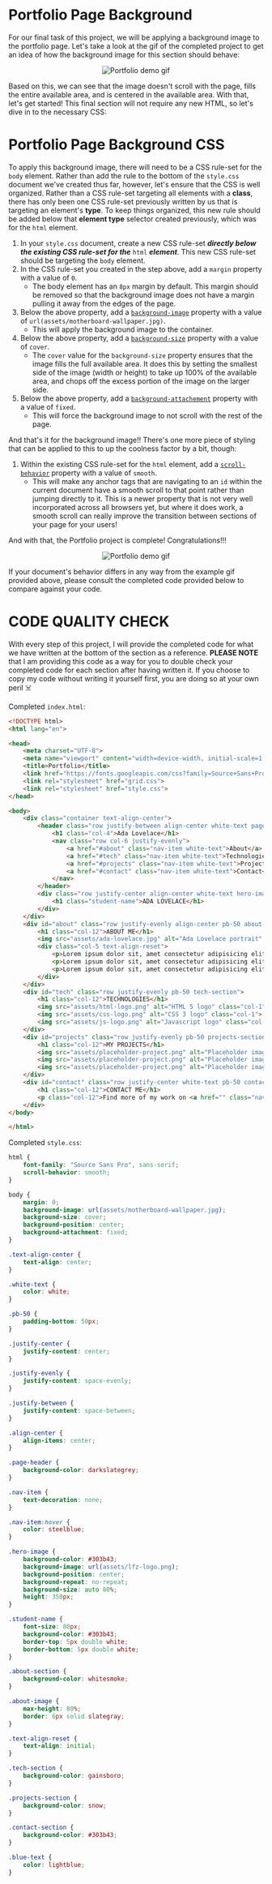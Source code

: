 # Portfolio Page Background

For our final task of this project, we will be applying a background image to the portfolio page. Let's take a look at the gif of the completed project to get an idea of how the background image for this section should behave:

<p align="center">
  <img src="assets/readme_assets/complete-project.gif" alt="Portfolio demo gif">
</p>

Based on this, we can see that the image doesn't scroll with the page, fills the entire available area, and is centered in the available area. With that, let's get started! This final section will not require any new HTML, so let's dive in to the necessary CSS:

# Portfolio Page Background CSS

To apply this background image, there will need to be a CSS rule-set for the `body` element. Rather than add the rule to the bottom of the `style.css` document we've created thus far, however, let's ensure that the CSS is well organized. Rather than a CSS rule-set targeting all elements with a **class**, there has only been one CSS rule-set previously written by us that is targeting an element's **type**. To keep things organized, this new rule should be added below that **element type** selector created previously, which was for the `html` element.

1. In your `style.css` document, create a new CSS rule-set ___directly below the existing CSS rule-set for the___ `html` ___element___. This new CSS rule-set should be targeting the `body` element.
1. In the CSS rule-set you created in the step above, add a `margin` property with a value of `0`.
    - The body element has an `8px` margin by default. This margin should be removed so that the background image does not have a margin pulling it away from the edges of the page.
1. Below the above property, add a [`background-image`](https://www.w3schools.com/cssref/pr_background-image.asp) property with a value of `url(assets/motherboard-wallpaper.jpg)`.
    - This will apply the background image to the container.
1. Below the above property, add a [`background-size`](https://www.w3schools.com/cssref/css3_pr_background-size.asp) property with a value of `cover`.
    - The `cover` value for the `background-size` property ensures that the image fills the full available area. It does this by setting the smallest side of the image (width or height) to take up 100% of the available area, and chops off the excess portion of the image on the larger side.
1. Below the above property, add a [`background-attachement`](https://www.w3schools.com/cssref/pr_background-attachment.asp) property with a value of `fixed`.
    - This will force the background image to not scroll with the rest of the page.

And that's it for the background image!! There's one more piece of styling that can be applied to this to up the coolness factor by a bit, though:

1. Within the existing CSS rule-set for the `html` element, add a [`scroll-behavior`](https://www.w3schools.com/cssref/pr_scroll-behavior.asp) property with a value of `smooth`.
    - This will make any anchor tags that are navigating to an `id` within the current document have a smooth scroll to that point rather than jumping directly to it. This is a newer property that is not very well incorporated across all browsers yet, but where it does work, a smooth scroll can really improve the transition between sections of your page for your users!

And with that, the Portfolio project is complete! Congratulations!!!

<p align="center">
  <img src="assets/readme_assets/complete-project.gif" alt="Portfolio demo gif">
</p>

If your document's behavior differs in any way from the example gif provided above, please consult the completed code provided below to compare against your code.

# CODE QUALITY CHECK

With every step of this project, I will provide the completed code for what we have written at the bottom of the section as a reference. **PLEASE NOTE** that I am providing this code as a way for you to double check your completed code for each section after having written it. If you choose to copy my code without writing it yourself first, you are doing so at your own peril ☠️

Completed `index.html`:

```html
<!DOCTYPE html>
<html lang="en">

<head>
    <meta charset="UTF-8">
    <meta name="viewport" content="width=device-width, initial-scale=1.0">
    <title>Portfolio</title>
    <link href="https://fonts.googleapis.com/css?family=Source+Sans+Pro:300,600&display=swap" rel="stylesheet">
    <link rel="stylesheet" href="grid.css">
    <link rel="stylesheet" href="style.css">
</head>

<body>
    <div class="container text-align-center">
        <header class="row justify-between align-center white-text page-header">
            <h1 class="col-4">Ada Lovelace</h1>
            <nav class="row col-6 justify-evenly">
                <a href="#about" class="nav-item white-text">About</a>
                <a href="#tech" class="nav-item white-text">Technologies</a>
                <a href="#projects" class="nav-item white-text">Projects</a>
                <a href="#contact" class="nav-item white-text">Contact</a>
            </nav>
        </header>
        <div class="row justify-center align-center white-text hero-image">
            <h1 class="student-name">ADA LOVELACE</h1>
        </div>
    </div>
    <div id="about" class="row justify-evenly align-center pb-50 about-section">
        <h1 class="col-12">ABOUT ME</h1>
        <img src="assets/ada-lovelace.jpg" alt="Ada Lovelace portrait" class="about-image col-3">
        <div class="col-5 text-align-reset">
            <p>Lorem ipsum dolor sit, amet consectetur adipisicing elit. Facere minus voluptatibus, deserunt nostrum enim commodi rerum provident architecto sint tenetur. Consequatur quia officiis atque exercitationem magnam, quo minus dolorem saepe.</p>
            <p>Lorem ipsum dolor sit, amet consectetur adipisicing elit. Facere minus voluptatibus, deserunt nostrum enim commodi rerum provident architecto sint tenetur. Consequatur quia officiis atque exercitationem magnam, quo minus dolorem saepe.</p>
            <p>Lorem ipsum dolor sit, amet consectetur adipisicing elit. Facere minus voluptatibus, deserunt nostrum enim commodi rerum provident architecto sint tenetur. Consequatur quia officiis atque exercitationem magnam, quo minus dolorem saepe.</p>
        </div>
    </div>
    <div id="tech" class="row justify-evenly pb-50 tech-section">
        <h1 class="col-12">TECHNOLOGIES</h1>
        <img src="assets/html-logo.png" alt="HTML 5 logo" class="col-1">
        <img src="assets/css-logo.png" alt="CSS 3 logo" class="col-1">
        <img src="assets/js-logo.png" alt="Javascript logo" class="col-1">
    </div>
    <div id="projects" class="row justify-evenly pb-50 projects-section">
        <h1 class="col-12">MY PROJECTS</h1>
        <img src="assets/placeholder-project.png" alt="Placeholder image" class="col-2">
        <img src="assets/placeholder-project.png" alt="Placeholder image" class="col-2">
        <img src="assets/placeholder-project.png" alt="Placeholder image" class="col-2">
    </div>
    <div id="contact" class="row justify-center white-text pb-50 contact-section">
        <h1 class="col-12">CONTACT ME</h1>
        <p class="col-12">Find more of my work on <a href="" class="nav-item blue-text">GitHub</a></p>
    </div>
</body>

</html>
```

Completed `style.css`:

```css
html {
    font-family: "Source Sans Pro", sans-serif;
    scroll-behavior: smooth;
}

body {
    margin: 0;
    background-image: url(assets/motherboard-wallpaper.jpg);
    background-size: cover;
    background-position: center;
    background-attachment: fixed;
}

.text-align-center {
    text-align: center;
}

.white-text {
    color: white;
}

.pb-50 {
    padding-bottom: 50px;
}

.justify-center {
    justify-content: center;
}

.justify-evenly {
    justify-content: space-evenly;
}

.justify-between {
    justify-content: space-between;
}

.align-center {
    align-items: center;
}

.page-header {
    background-color: darkslategrey;
}

.nav-item {
    text-decoration: none;
}

.nav-item:hover {
    color: steelblue;
}

.hero-image {
    background-color: #303b43;
    background-image: url(assets/lfz-logo.png);
    background-position: center;
    background-repeat: no-repeat;
    background-size: auto 80%;
    height: 350px;
}

.student-name {
    font-size: 80px;
    background-color: #303b43;
    border-top: 5px double white;
    border-bottom: 5px double white;
}

.about-section {
    background-color: whitesmoke;
}

.about-image {
    max-height: 80%;
    border: 6px solid slategray;
}

.text-align-reset {
    text-align: initial;
}

.tech-section {
    background-color: gainsboro;
}

.projects-section {
    background-color: snow;
}

.contact-section {
    background-color: #303b43;
}

.blue-text {
    color: lightblue;
}
```
